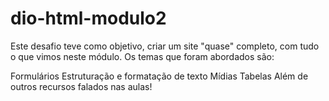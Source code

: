 # dio-html-modulo2

Este desafio teve como objetivo, criar um site "quase" completo, com tudo o que vimos neste módulo. Os temas que foram abordados são:

Formulários
Estruturação e formatação de texto
Mídias
Tabelas
Além de outros recursos falados nas aulas!
 
